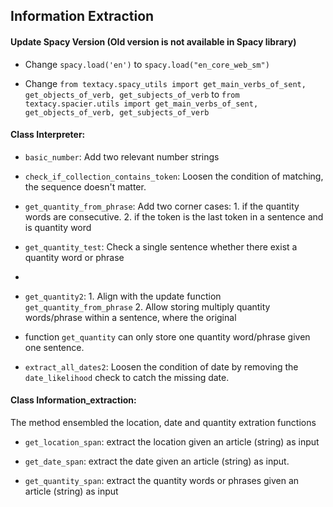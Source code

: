## Information Extraction

#### Update Spacy Version (Old version is not available in Spacy library)

* Change ```spacy.load('en')``` to ```spacy.load("en_core_web_sm")```

* Change ```from textacy.spacy_utils import get_main_verbs_of_sent, get_objects_of_verb, get_subjects_of_verb``` 
 to ```from textacy.spacier.utils import get_main_verbs_of_sent, get_objects_of_verb, get_subjects_of_verb```


#### Class Interpreter: 


* ```basic_number```: Add two relevant number strings
 
* ```check_if_collection_contains_token```: Loosen the condition of matching, the sequence doesn't matter. 

* ```get_quantity_from_phrase```: Add two corner cases: 1. if the quantity words are consecutive. 2. if the token is the last token in a sentence and is quantity word

* ```get_quantity_test```: Check a single sentence whether there exist a quantity word or phrase
* 
* ```get_quantity2```: 1. Align with the update function ```get_quantity_from_phrase``` 2. Allow storing multiply quantity words/phrase within a sentence, where the original 
* function ```get_quantity``` can only store one quantity word/phrase given one sentence. 

* ```extract_all_dates2```: Loosen the condition of date by removing the ```date_likelihood``` check to catch the missing date. 


#### Class Information_extraction: 

The method ensembled the location, date and quantity extration functions

* ```get_location_span```: extract the location given an article (string) as input

* ```get_date_span```: extract the date given an article (string) as input.

* ```get_quantity_span```: extract the quantity words or phrases given an article (string) as input

